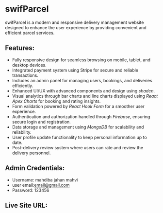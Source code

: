 # swifParcel  

swifParcel is a modern and responsive delivery management website designed to enhance the user experience by providing convenient and efficient parcel services.  

## Features:  
- Fully responsive design for seamless browsing on mobile, tablet, and desktop devices.  
- Integrated payment system using Stripe for secure and reliable transactions.  
- Includes an admin panel for managing users, bookings, and deliveries efficiently.  
- Enhanced UI/UX with advanced components and design using *shadcn*.  
- Visual analytics through bar charts and line charts displayed using *React Apex Charts* for booking and rating insights.  
- Form validation powered by *React Hook Form* for a smoother user experience.  
- Authentication and authorization handled through *Firebase*, ensuring secure login and registration.  
- Data storage and management using *MongoDB* for scalability and reliability.  
- User profile update functionality to keep personal information up to date.  
- Post-delivery review system where users can rate and review the delivery personnel.  

## Admin Credentials:  
- Username: mahdiba jahan mahvi
- user email:email@gmail.com 
- Password: 123456  

## Live Site URL:  
